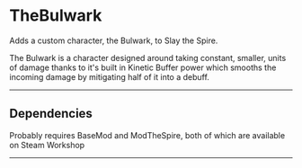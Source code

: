 # TheBulwark

Adds a custom character, the Bulwark, to Slay the Spire.

The Bulwark is a character designed around taking constant, smaller, units of damage thanks to it's built in Kinetic Buffer power which smooths the incoming damage by mitigating half of it into a debuff.

---

## Dependencies

Probably requires BaseMod and ModTheSpire, both of which are available on Steam Workshop

---
